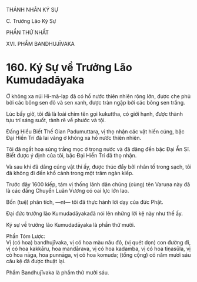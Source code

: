 THÁNH NHÂN KÝ SỰ

C. Trưởng Lão Ký Sự

PHẦN THỨ NHẤT

XVI. PHẨM BANDHUJĪVAKA

# 160. Ký Sự về Trưởng Lão Kumudadāyaka

Ở không xa núi Hi-mã-lạp đã có hồ nước thiên nhiên rộng lớn, được che phủ bởi các bông sen đỏ và sen xanh, được tràn ngập bởi các bông sen trắng.

Lúc bấy giờ, tôi đã là loài chim tên gọi kukuttha, có giới hạnh, được thành tựu trí sáng suốt, rành rẽ về phước và tội.

Đấng Hiểu Biết Thế Gian Padumuttara, vị thọ nhận các vật hiến cúng, bậc Đại Hiền Trí đã lai vãng ở không xa hồ nước thiên nhiên.

Tôi đã ngắt hoa súng trắng mọc ở trong nước và đã dâng đến bậc Đại Ẩn Sĩ. Biết được ý định của tôi, bậc Đại Hiền Trí đã thọ nhận.

Và sau khi đã dâng cúng vật thí ấy, được thúc đẩy bởi nhân tố trong sạch, tôi đã không đi đến khổ cảnh trong một trăm ngàn kiếp.

Trước đây 1600 kiếp, tám vị thống lãnh dân chúng (cùng) tên Varuṇa này đã là các đấng Chuyển Luân Vương có oai lực lớn lao.

Bốn (tuệ) phân tích, ―nt― tôi đã thực hành lời dạy của đức Phật.

Đại đức trưởng lão Kumudadāyakađã nói lên những lời kệ này như thế ấy.

Ký sự về trưởng lão Kumudadāyaka là phần thứ mười.

Phần Tóm Lược:  
Vị (có hoa) bandhujīvaka, vị có hoa màu nâu đỏ, (vị quét dọn) con đường đi, vị có hoa kakkāru, hoa mandārava, vị có hoa kadamba, vị có hoa tiṇasūla, vị có hoa nāga, hoa punnāga, vị có hoa komuda; (tổng cộng) có năm mươi sáu câu kệ đã được thuật lại.

Phẩm Bandhujīvaka là phẩm thứ mười sáu.
